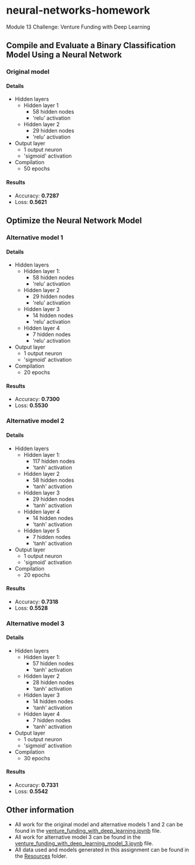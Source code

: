 # neural-networks-homework
Module 13 Challenge: Venture Funding with Deep Learning

## Compile and Evaluate a Binary Classification Model Using a Neural Network
### Original model
#### Details
- Hidden layers
  - Hidden layer 1
    - 58 hidden nodes
    - 'relu' activation
  - Hidden layer 2
    - 29 hidden nodes
    - 'relu' activation
- Output layer
  - 1 output neuron
  - 'sigmoid' activation
- Compilation
  - 50 epochs

#### Results
- Accuracy: **0.7287**
- Loss: **0.5621**

## Optimize the Neural Network Model
### Alternative model 1
#### Details
- Hidden layers
  - Hidden layer 1:
    - 58 hidden nodes
    - 'relu' activation
  - Hidden layer 2
    - 29 hidden nodes
    - 'relu' activation
  - Hidden layer 3
    - 14 hidden nodes
    - 'relu' activation
  - Hidden layer 4
    - 7 hidden nodes
    - 'relu' activation
- Output layer
  - 1 output neuron
  - 'sigmoid' activation
- Compilation
  - 20 epochs

#### Results
- Accuracy: **0.7300**
- Loss: **0.5530**

### Alternative model 2
#### Details
- Hidden layers
  - Hidden layer 1:
    - 117 hidden nodes
    - 'tanh' activation
  - Hidden layer 2
    - 58 hidden nodes
    - 'tanh' activation
  - Hidden layer 3
    - 29 hidden nodes
    - 'tanh' activation
  - Hidden layer 4
    - 14 hidden nodes
    - 'tanh' activation
  - Hidden layer 5
    - 7 hidden nodes
    - 'tanh' activation
- Output layer
  - 1 output neuron
  - 'sigmoid' activation
- Compilation
  - 20 epochs

#### Results
- Accuracy: **0.7318**
- Loss: **0.5528**

### Alternative model 3
#### Details
- Hidden layers
  - Hidden layer 1:
    - 57 hidden nodes
    - 'tanh' activation
  - Hidden layer 2
    - 28 hidden nodes
    - 'tanh' activation
  - Hidden layer 3
    - 14 hidden nodes
    - 'tanh' activation
  - Hidden layer 4
    - 7 hidden nodes
    - 'tanh' activation
- Output layer
  - 1 output neuron
  - 'sigmoid' activation
- Compilation
  - 30 epochs

#### Results
- Accuracy: **0.7331**
- Loss: **0.5542**

## Other information
- All work for the original model and alternative models 1 and 2 can be found in the [venture_funding_with_deep_learning.ipynb](https://github.com/julianritchey/neural-networks-homework/blob/main/venture_funding_with_deep_learning.ipynb) file.
- All work for alternative model 3 can be found in the [venture_funding_with_deep_learning_model_3.ipynb](https://github.com/julianritchey/neural-networks-homework/blob/main/venture_funding_with_deep_learning_model_3.ipynb) file.
- All data used and models generated in this assignment can be found in the [Resources](https://github.com/julianritchey/neural-networks-homework/tree/main/Resources) folder.